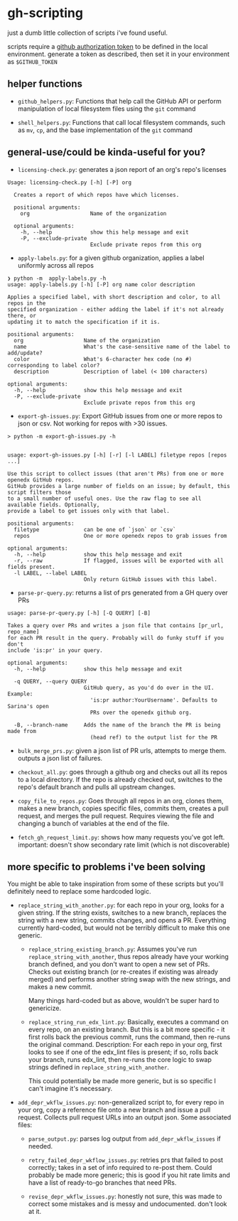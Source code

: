 # gh-scripting

just a dumb little collection of scripts i've found useful.

scripts require a [github authorization
token](https://docs.github.com/en/authentication/keeping-your-account-and-data-secure/creating-a-personal-access-token)
to be defined in the local environment. generate a token as described, then set
it in your environment as `$GITHUB_TOKEN`

## helper functions

* `github_helpers.py`: Functions that help call the GitHub API or perform
  manipulation of local filesystem files using the `git` command

* `shell_helpers.py`: Functions that call local filesystem commands, such as
  `mv`, `cp`, and the base implementation of the `git` command

## general-use/could be kinda-useful for you?

* `licensing-check.py`: generates a json report of an org's repo's licenses

```
Usage: licensing-check.py [-h] [-P] org

  Creates a report of which repos have which licenses.

  positional arguments:
    org                   Name of the organization

  optional arguments:
    -h, --help            show this help message and exit
    -P, --exclude-private
                          Exclude private repos from this org
```

* `apply-labels.py`: for a given github organization, applies a label uniformly
  across all repos

```
❯ python -m  apply-labels.py -h
usage: apply-labels.py [-h] [-P] org name color description

Applies a specified label, with short description and color, to all repos in the
specified organization - either adding the label if it's not already there, or
updating it to match the specification if it is.

positional arguments:
  org                   Name of the organization
  name                  What's the case-sensitive name of the label to add/update?
  color                 What's 6-character hex code (no #) corresponding to label color?
  description           Description of label (< 100 characters)

optional arguments:
  -h, --help            show this help message and exit
  -P, --exclude-private
                        Exclude private repos from this org
```


* `export-gh-issues.py`: Export GitHub issues from one or more repos to json or
  csv. Not working for repos with >30 issues.

```
> python -m export-gh-issues.py -h


usage: export-gh-issues.py [-h] [-r] [-l LABEL] filetype repos [repos ...]

Use this script to collect issues (that aren't PRs) from one or more openedx GitHub repos.
GitHub provides a large number of fields on an issue; by default, this script filters those
to a small number of useful ones. Use the raw flag to see all available fields. Optionally,
provide a label to get issues only with that label.

positional arguments:
  filetype              can be one of `json` or `csv`
  repos                 One or more openedx repos to grab issues from

optional arguments:
  -h, --help            show this help message and exit
  -r, --raw             If flagged, issues will be exported with all fields present.
  -l LABEL, --label LABEL
                        Only return GitHub issues with this label.
```

* `parse-pr-query.py`: returns a list of prs generated from a GH query over PRs

```
usage: parse-pr-query.py [-h] [-Q QUERY] [-B]

Takes a query over PRs and writes a json file that contains [pr_url, repo_name]
for each PR result in the query. Probably will do funky stuff if you don't
include 'is:pr' in your query.

optional arguments:
  -h, --help            show this help message and exit

  -q QUERY, --query QUERY
                        GitHub query, as you'd do over in the UI. Example:
                          'is:pr author:YourUsername'. Defaults to Sarina's open
                          PRs over the openedx github org.

  -B, --branch-name     Adds the name of the branch the PR is being made from
                          (head ref) to the output list for the PR
```

* `bulk_merge_prs.py`: given a json list of PR urls, attempts to merge them. outputs
  a json list of failures.

* `checkout_all.py`: goes through a github org and checks out all its repos to a
  local directory. If the repo is already checked out, switches to the repo's
  default branch and pulls all upstream changes.

* `copy_file_to_repos.py`: Goes through all repos in an org, clones them, makes
    a new branch, copies specific files, commits them, creates a pull request,
    and merges the pull request. Requires viewing the file and changing a bunch
    of variables at the end of the file.

* `fetch_gh_request_limit.py`: shows how many requests you've got left.
  important: doesn't show secondary rate limit (which is not discoverable)

## more specific to problems i've been solving

You might be able to take inspiration from some of these scripts but you'll
definitely need to replace some hardcoded logic.

* `replace_string_with_another.py`: for each repo in your org, looks for a given
    string. If the string exists, switches to a new branch, replaces the string
    with a new string, commits changes, and opens a PR. Everything currently
    hard-coded, but would not be terribly difficult to make this one generic.

  * `replace_string_existing_branch.py`: Assumes you've run
    `replace_string_with_another`, thus repos already have your working branch
    defined, and you don't want to open a new set of PRs. Checks out existing
    branch (or re-creates if existing was already merged) and performs another
    string swap with the new strings, and makes a new commit.

    Many things hard-coded but as above, wouldn't be super hard to genericize.

  * `replace_string_run_edx_lint.py`: Basically, executes a command on every
    repo, on an existing branch. But this is a bit more specific - it first
    rolls back the previous commit, runs the command, then re-runs the original
    command. Description: For each repo in your org, first looks to see if one
    of the edx_lint files is present; if so, rolls back your branch, runs
    edx_lint, then re-runs the core logic to swap strings defined in
    `replace_string_with_another`.

    This could potentially be made more generic, but is so specific I can't
    imagine it's necessary.

* `add_depr_wkflw_issues.py`: non-generalized script to, for every repo in your org,
  copy a reference file onto a new branch and issue a pull request. Collects pull
  request URLs into an output json. Some associated files:

  * `parse_output.py`: parses log output from `add_depr_wkflw_issues` if needed.

  * `retry_failed_depr_wkflow_issues.py`: retries prs that failed to post correctly; takes
     in a set of info required to re-post them. Could probably be made more generic; this is
     good if you hit rate limits and have a list of ready-to-go branches that need PRs.

  * `revise_depr_wkflw_issues.py`: honestly not sure, this was made to correct
    some mistakes and is messy and undocumented. don't look at it.


